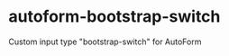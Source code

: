 autoform-bootstrap-switch
=========================

Custom input type "bootstrap-switch" for AutoForm
